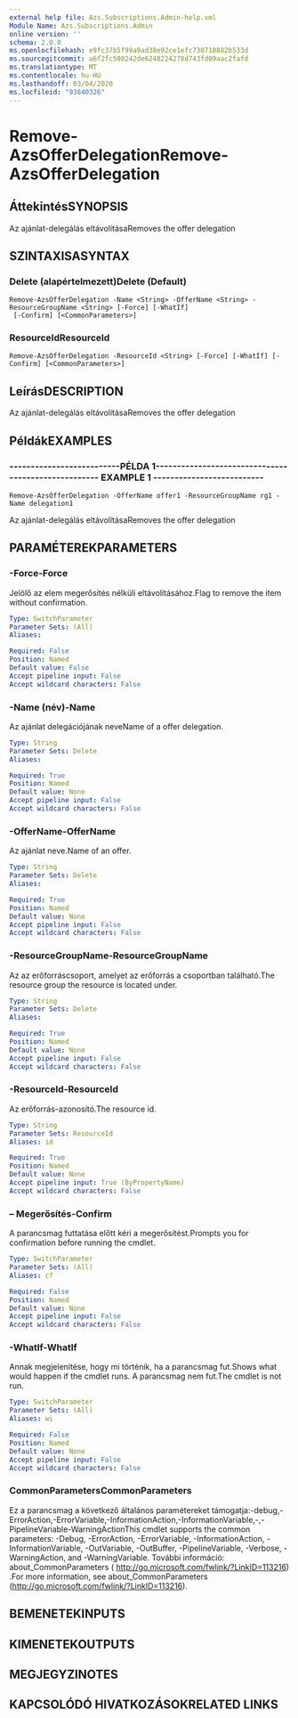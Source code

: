 ```yaml
---
external help file: Azs.Subscriptions.Admin-help.xml
Module Name: Azs.Subscriptions.Admin
online version: ''
schema: 2.0.0
ms.openlocfilehash: e9fc37b5f99a9ad38e92ce1efc730718882b533d
ms.sourcegitcommit: a6f2fc500242de6248224278d743fd09aac2fafd
ms.translationtype: MT
ms.contentlocale: hu-HU
ms.lasthandoff: 03/04/2020
ms.locfileid: "93840326"
---
```

# <span data-ttu-id="f14a9-101">Remove-AzsOfferDelegation</span><span class="sxs-lookup"><span data-stu-id="f14a9-101">Remove-AzsOfferDelegation</span></span>

## <span data-ttu-id="f14a9-102">Áttekintés</span><span class="sxs-lookup"><span data-stu-id="f14a9-102">SYNOPSIS</span></span>
<span data-ttu-id="f14a9-103">Az ajánlat-delegálás eltávolítása</span><span class="sxs-lookup"><span data-stu-id="f14a9-103">Removes the offer delegation</span></span>

## <span data-ttu-id="f14a9-104">SZINTAXISA</span><span class="sxs-lookup"><span data-stu-id="f14a9-104">SYNTAX</span></span>

### <span data-ttu-id="f14a9-105">Delete (alapértelmezett)</span><span class="sxs-lookup"><span data-stu-id="f14a9-105">Delete (Default)</span></span>
```
Remove-AzsOfferDelegation -Name <String> -OfferName <String> -ResourceGroupName <String> [-Force] [-WhatIf]
 [-Confirm] [<CommonParameters>]
```

### <span data-ttu-id="f14a9-106">ResourceId</span><span class="sxs-lookup"><span data-stu-id="f14a9-106">ResourceId</span></span>
```
Remove-AzsOfferDelegation -ResourceId <String> [-Force] [-WhatIf] [-Confirm] [<CommonParameters>]
```

## <span data-ttu-id="f14a9-107">Leírás</span><span class="sxs-lookup"><span data-stu-id="f14a9-107">DESCRIPTION</span></span>
<span data-ttu-id="f14a9-108">Az ajánlat-delegálás eltávolítása</span><span class="sxs-lookup"><span data-stu-id="f14a9-108">Removes the offer delegation</span></span>

## <span data-ttu-id="f14a9-109">Példák</span><span class="sxs-lookup"><span data-stu-id="f14a9-109">EXAMPLES</span></span>

### <span data-ttu-id="f14a9-110">--------------------------PÉLDA 1--------------------------</span><span class="sxs-lookup"><span data-stu-id="f14a9-110">-------------------------- EXAMPLE 1 --------------------------</span></span>
```
Remove-AzsOfferDelegation -OfferName offer1 -ResourceGroupName rg1 -Name delegation1
```

<span data-ttu-id="f14a9-111">Az ajánlat-delegálás eltávolítása</span><span class="sxs-lookup"><span data-stu-id="f14a9-111">Removes the offer delegation</span></span>

## <span data-ttu-id="f14a9-112">PARAMÉTEREK</span><span class="sxs-lookup"><span data-stu-id="f14a9-112">PARAMETERS</span></span>

### <span data-ttu-id="f14a9-113">-Force</span><span class="sxs-lookup"><span data-stu-id="f14a9-113">-Force</span></span>
<span data-ttu-id="f14a9-114">Jelölő az elem megerősítés nélküli eltávolításához.</span><span class="sxs-lookup"><span data-stu-id="f14a9-114">Flag to remove the item without confirmation.</span></span>

```yaml
Type: SwitchParameter
Parameter Sets: (All)
Aliases: 

Required: False
Position: Named
Default value: False
Accept pipeline input: False
Accept wildcard characters: False
```

### <span data-ttu-id="f14a9-115">-Name (név)</span><span class="sxs-lookup"><span data-stu-id="f14a9-115">-Name</span></span>
<span data-ttu-id="f14a9-116">Az ajánlat delegációjának neve</span><span class="sxs-lookup"><span data-stu-id="f14a9-116">Name of a offer delegation.</span></span>

```yaml
Type: String
Parameter Sets: Delete
Aliases: 

Required: True
Position: Named
Default value: None
Accept pipeline input: False
Accept wildcard characters: False
```

### <span data-ttu-id="f14a9-117">-OfferName</span><span class="sxs-lookup"><span data-stu-id="f14a9-117">-OfferName</span></span>
<span data-ttu-id="f14a9-118">Az ajánlat neve.</span><span class="sxs-lookup"><span data-stu-id="f14a9-118">Name of an offer.</span></span>

```yaml
Type: String
Parameter Sets: Delete
Aliases: 

Required: True
Position: Named
Default value: None
Accept pipeline input: False
Accept wildcard characters: False
```

### <span data-ttu-id="f14a9-119">-ResourceGroupName</span><span class="sxs-lookup"><span data-stu-id="f14a9-119">-ResourceGroupName</span></span>
<span data-ttu-id="f14a9-120">Az az erőforráscsoport, amelyet az erőforrás a csoportban található.</span><span class="sxs-lookup"><span data-stu-id="f14a9-120">The resource group the resource is located under.</span></span>

```yaml
Type: String
Parameter Sets: Delete
Aliases: 

Required: True
Position: Named
Default value: None
Accept pipeline input: False
Accept wildcard characters: False
```

### <span data-ttu-id="f14a9-121">-ResourceId</span><span class="sxs-lookup"><span data-stu-id="f14a9-121">-ResourceId</span></span>
<span data-ttu-id="f14a9-122">Az erőforrás-azonosító.</span><span class="sxs-lookup"><span data-stu-id="f14a9-122">The resource id.</span></span>

```yaml
Type: String
Parameter Sets: ResourceId
Aliases: id

Required: True
Position: Named
Default value: None
Accept pipeline input: True (ByPropertyName)
Accept wildcard characters: False
```

### <span data-ttu-id="f14a9-123">– Megerősítés</span><span class="sxs-lookup"><span data-stu-id="f14a9-123">-Confirm</span></span>
<span data-ttu-id="f14a9-124">A parancsmag futtatása előtt kéri a megerősítést.</span><span class="sxs-lookup"><span data-stu-id="f14a9-124">Prompts you for confirmation before running the cmdlet.</span></span>

```yaml
Type: SwitchParameter
Parameter Sets: (All)
Aliases: cf

Required: False
Position: Named
Default value: None
Accept pipeline input: False
Accept wildcard characters: False
```

### <span data-ttu-id="f14a9-125">-WhatIf</span><span class="sxs-lookup"><span data-stu-id="f14a9-125">-WhatIf</span></span>
<span data-ttu-id="f14a9-126">Annak megjelenítése, hogy mi történik, ha a parancsmag fut.</span><span class="sxs-lookup"><span data-stu-id="f14a9-126">Shows what would happen if the cmdlet runs.</span></span>
<span data-ttu-id="f14a9-127">A parancsmag nem fut.</span><span class="sxs-lookup"><span data-stu-id="f14a9-127">The cmdlet is not run.</span></span>

```yaml
Type: SwitchParameter
Parameter Sets: (All)
Aliases: wi

Required: False
Position: Named
Default value: None
Accept pipeline input: False
Accept wildcard characters: False
```

### <span data-ttu-id="f14a9-128">CommonParameters</span><span class="sxs-lookup"><span data-stu-id="f14a9-128">CommonParameters</span></span>
<span data-ttu-id="f14a9-129">Ez a parancsmag a következő általános paramétereket támogatja:-debug,-ErrorAction,-ErrorVariable,-InformationAction,-InformationVariable,-,-PipelineVariable-WarningAction</span><span class="sxs-lookup"><span data-stu-id="f14a9-129">This cmdlet supports the common parameters: -Debug, -ErrorAction, -ErrorVariable, -InformationAction, -InformationVariable, -OutVariable, -OutBuffer, -PipelineVariable, -Verbose, -WarningAction, and -WarningVariable.</span></span> <span data-ttu-id="f14a9-130">További információ: about_CommonParameters ( http://go.microsoft.com/fwlink/?LinkID=113216) .</span><span class="sxs-lookup"><span data-stu-id="f14a9-130">For more information, see about_CommonParameters (http://go.microsoft.com/fwlink/?LinkID=113216).</span></span>

## <span data-ttu-id="f14a9-131">BEMENETEK</span><span class="sxs-lookup"><span data-stu-id="f14a9-131">INPUTS</span></span>

## <span data-ttu-id="f14a9-132">KIMENETEK</span><span class="sxs-lookup"><span data-stu-id="f14a9-132">OUTPUTS</span></span>

## <span data-ttu-id="f14a9-133">MEGJEGYZI</span><span class="sxs-lookup"><span data-stu-id="f14a9-133">NOTES</span></span>

## <span data-ttu-id="f14a9-134">KAPCSOLÓDÓ HIVATKOZÁSOK</span><span class="sxs-lookup"><span data-stu-id="f14a9-134">RELATED LINKS</span></span>

